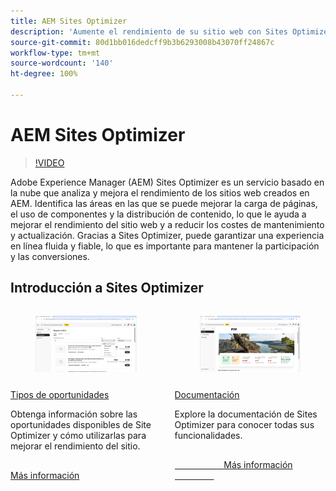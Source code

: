 ```yaml
---
title: AEM Sites Optimizer
description: 'Aumente el rendimiento de su sitio web con Sites Optimizer: mejore la velocidad, reduzca los costes y mejore la fiabilidad para lograr una mejor participación.'
source-git-commit: 80d1bb016dedcff9b3b6293008b43070ff24867c
workflow-type: tm+mt
source-wordcount: '140'
ht-degree: 100%

---
```



# AEM Sites Optimizer

>[!VIDEO](https://video.tv.adobe.com/v/3455085/?learn=on&enablevpops)

Adobe Experience Manager (AEM) Sites Optimizer es un servicio basado en la nube que analiza y mejora el rendimiento de los sitios web creados en AEM. Identifica las áreas en las que se puede mejorar la carga de páginas, el uso de componentes y la distribución de contenido, lo que le ayuda a mejorar el rendimiento del sitio web y a reducir los costes de mantenimiento y actualización. Gracias a Sites Optimizer, puede garantizar una experiencia en línea fluida y fiable, lo que es importante para mantener la participación y las conversiones.

## Introducción a Sites Optimizer

<!-- CARDS 

* ./opportunity-types/overview.md
   {title=Opportunity types}
   {description = Learn about the available Site Optimizer opportunities and how to use them to improve your site's performance.}
* ./documentation/overview.md
  * {title=Documentation}
  * {description=Explore the Sites Optimizer documentation to learn about all its capabilities.}

-->
<!-- START CARDS HTML - DO NOT MODIFY BY HAND -->
<div class="columns">
    <div class="column is-half-tablet is-half-desktop is-one-third-widescreen" aria-label="Opportunity types">
        <div class="card" style="height: 100%; display: flex; flex-direction: column; height: 100%;">
            <div class="card-image">
                <figure class="image x-is-16by9">
                    <a href="./opportunity-types/overview.md" title="Tipos de oportunidades" target="_blank" rel="referrer">
                        <img class="is-bordered-r-small" src="opportunity-types/assets/overview/hero.png" alt="Tipos de oportunidades"
                             style="width: 100%; aspect-ratio: 16 / 9; object-fit: cover; overflow: hidden; display: block; margin: auto;">
                    </a>
                </figure>
            </div>
            <div class="card-content is-padded-small" style="display: flex; flex-direction: column; flex-grow: 1; justify-content: space-between;">
                <div class="top-card-content">
                    <p class="headline is-size-6 has-text-weight-bold">
                        <a href="./opportunity-types/overview.md" target="_blank" rel="referrer" title="Tipos de oportunidades">Tipos de oportunidades</a>
                    </p>
                    <p class="is-size-6">Obtenga información sobre las oportunidades disponibles de Site Optimizer y cómo utilizarlas para mejorar el rendimiento del sitio.</p>
                </div>
                <a href="./opportunity-types/overview.md" target="_blank" rel="referrer" class="spectrum-Button spectrum-Button--outline spectrum-Button--primary spectrum-Button--sizeM" style="align-self: flex-start; margin-top: 1rem;">
                    <span class="spectrum-Button-label has-no-wrap has-text-weight-bold">Más información</span>
                </a>
            </div>
        </div>
    </div>
    <div class="column is-half-tablet is-half-desktop is-one-third-widescreen" aria-label="Documentation">
        <div class="card" style="height: 100%; display: flex; flex-direction: column; height: 100%;">
            <div class="card-image">
                <figure class="image x-is-16by9">
                    <a href="./documentation/overview.md" title="Documentación" target="_blank" rel="referrer">
                        <img class="is-bordered-r-small" src="documentation/assets/overview/hero.png" alt="Documentación"
                             style="width: 100%; aspect-ratio: 16 / 9; object-fit: cover; overflow: hidden; display: block; margin: auto;">
                    </a>
                </figure>
            </div>
            <div class="card-content is-padded-small" style="display: flex; flex-direction: column; flex-grow: 1; justify-content: space-between;">
                <div class="top-card-content">
                    <p class="headline is-size-6 has-text-weight-bold">
                        <a href="./documentation/overview.md" target="_blank" rel="referrer" title="Documentación">Documentación</a>
                    </p>
                    <p class="is-size-6">Explore la documentación de Sites Optimizer para conocer todas sus funcionalidades.</p>
                </div>
                <a href="./documentation/overview.md" target="_blank" rel="referrer" class="spectrum-Button spectrum-Button--outline spectrum-Button--primary spectrum-Button--sizeM" style="align-self: flex-start; margin-top: 1rem;">
                    <span class="spectrum-Button-label has-no-wrap has-text-weight-bold">Más información</span>
                </a>
            </div>
        </div>
    </div>
</div>
<!-- END CARDS HTML - DO NOT MODIFY BY HAND -->
